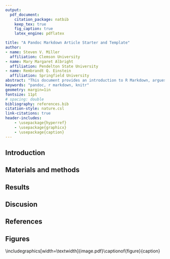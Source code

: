 ```yaml
---
output: 
  pdf_document:
    citation_package: natbib
    keep_tex: true
    fig_caption: true
    latex_engine: pdflatex

title: "A Pandoc Markdown Article Starter and Template"
author:
- name: Steven V. Miller
  affiliation: Clemson University
- name: Mary Margaret Albright
  affiliation: Pendelton State University
- name: Rembrandt Q. Einstein
  affiliation: Springfield University
abstract: "This document provides an introduction to R Markdown, argues for its..."
keywords: "pandoc, r markdown, knitr"
geometry: margin=1in
fontsize: 11pt
# spacing: double
bibliography: references.bib
citation-style: nature.csl
link-citations: true
header-includes:
	- \usepackage{hyperref}
	- \usepackage{graphicx}
	- \usepackage{caption}
---
```

## Introduction

## Materials and methods

## Results

## Discusion

## References

## Figures

\includegraphics[width=\textwidth]{image.pdf}\captionof{figure}{caption}
